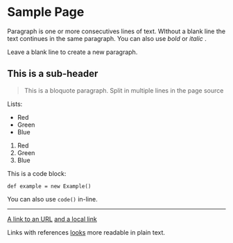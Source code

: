 Sample Page
=======

Paragraph is one or more consecutives lines of text.
WIthout a blank line the text continues in the same paragraph.
You can also use *bold* or _italic_ .

Leave a blank line to create a new paragraph.

This is a sub-header
-----------------

>This is a bloquote paragraph.
Split in multiple lines in the page source


Lists:

* Red
* Green
* Blue

1. Red
2. Green
3. Blue

This is a code block:

    def example = new Example()

You can also use `code()` in-line.

 ---

 [A link to an URL](http://daringfireball.net/projects/markdown/syntax)
 [and a local link](/index.md)

 Links with references [looks][1] more readable in plain text.

[1]: http://daringfireball.net/projects/markdown/syntax